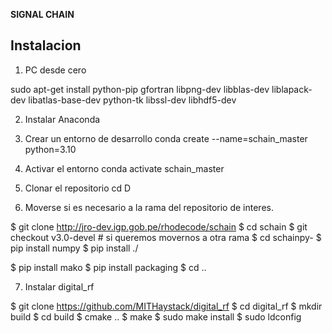 **SIGNAL CHAIN**

**Instalacion**
---

1) PC desde cero

sudo apt-get install python-pip gfortran libpng-dev libblas-dev liblapack-dev libatlas-base-dev  python-tk libssl-dev libhdf5-dev

2) Instalar Anaconda

3) Crear un entorno de desarrollo
conda create --name=schain_master python=3.10

4) Activar el entorno
conda activate schain_master

5) Clonar el repositorio
cd D

6) Moverse si es necesario a la rama del repositorio de interes.

$ git clone http://jro-dev.igp.gob.pe/rhodecode/schain
$ cd schain
$ git checkout v3.0-devel # si queremos movernos a otra rama
$ cd schainpy-
$ pip install numpy
$ pip install ./

$ pip install mako
$ pip install packaging
$ cd ..


7) Instalar digital_rf

$ git clone https://github.com/MITHaystack/digital_rf
$ cd digital_rf
$ mkdir build 
$ cd build
$ cmake ..
$ make
$ sudo make install
$ sudo ldconfig

